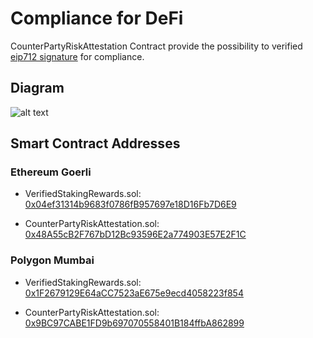 # Compliance for DeFi

CounterPartyRiskAttestation Contract provide the possibility to verified [eip712 signature](https://eips.ethereum.org/EIPS/eip-712) for compliance.

## Diagram

![alt text](https://github.com/Notabene-id/CounterpartyRiskAttestation/blob/dc279599a4763b7593f42559472204a996568c9a/diagram/Notabene%202.0%20to%20DeFi.png?raw=true)

## Smart Contract Addresses

### Ethereum Goerli

- VerifiedStakingRewards.sol: [0x04ef31314b9683f0786fB957697e18D16Fb7D6E9](https://goerli.etherscan.io/address/0x04ef31314b9683f0786fB957697e18D16Fb7D6E9)

- CounterPartyRiskAttestation.sol: [0x48A55cB2F767bD12Bc93596E2a774903E57E2F1C](https://goerli.etherscan.io/address/0x48A55cB2F767bD12Bc93596E2a774903E57E2F1C)

### Polygon Mumbai

- VerifiedStakingRewards.sol: [0x1F2679129E64aCC7523aE675e9ecd4058223f854](https://mumbai.polygonscan.com/address/0x1F2679129E64aCC7523aE675e9ecd4058223f854)

- CounterPartyRiskAttestation.sol: [0x9BC97CABE1FD9b697070558401B184ffbA862899](https://mumbai.polygonscan.com/address/0x9bc97cabe1fd9b697070558401b184ffba862899)